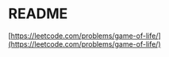 # README

[https://leetcode.com/problems/game-of-life/](https://leetcode.com/problems/game-of-life/)
